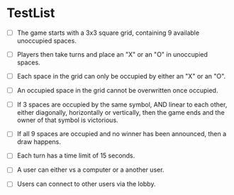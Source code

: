 # TestList

- [ ] The game starts with a 3x3 square grid, containing 9 available unoccupied spaces.
- [ ] Players then take turns and place an "X" or an "O" in unoccupied spaces.
- [ ] Each space in the grid can only be occupied by either an "X" or an "O".
- [ ] An occupied space in the grid cannot be overwritten once occupied.
- [ ] If 3 spaces are occupied by the same symbol, AND linear to each other, either diagonally, horizontally or vertically, then the game ends and the owner of that symbol is victorious.
- [ ] If all 9 spaces are occupied and no winner has been announced, then a draw happens.
- [ ] Each turn has a time limit of 15 seconds.
- [ ] A user can either vs a computer or a another user.
- [ ] Users can connect to other users via the lobby.

